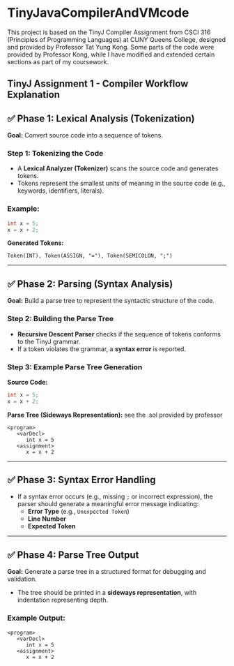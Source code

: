 # TinyJavaCompilerAndVMcode
This project is based on the TinyJ Compiler Assignment from CSCI 316 (Principles of Programming Languages) at CUNY Queens College, designed and provided by Professor Tat Yung Kong. Some parts of the code were provided by Professor Kong, while I have modified and extended certain sections as part of my coursework.

## TinyJ Assignment 1 - Compiler Workflow Explanation

## ✅ Phase 1: Lexical Analysis (Tokenization)
**Goal:** Convert source code into a sequence of tokens.

### **Step 1: Tokenizing the Code**
- A **Lexical Analyzer (Tokenizer)** scans the source code and generates tokens.
- Tokens represent the smallest units of meaning in the source code (e.g., keywords, identifiers, literals).

### **Example:**
```java
int x = 5;
x = x + 2;
```
**Generated Tokens:**
```plaintext
Token(INT), Token(ASSIGN, "="), Token(SEMICOLON, ";")
```

---

## ✅ Phase 2: Parsing (Syntax Analysis)
**Goal:** Build a parse tree to represent the syntactic structure of the code.

### **Step 2: Building the Parse Tree**
- **Recursive Descent Parser** checks if the sequence of tokens conforms to the TinyJ grammar.
- If a token violates the grammar, a **syntax error** is reported.

### **Step 3: Example Parse Tree Generation**
**Source Code:**
```java
int x = 5;
x = x + 2;
```
**Parse Tree (Sideways Representation):** see the .sol provided by professor
```plaintext
<program>
   <varDecl>
      int x = 5
   <assignment>
      x = x + 2
```

---

## ✅ Phase 3: Syntax Error Handling
- If a syntax error occurs (e.g., missing `;` or incorrect expression), the parser should generate a meaningful error message indicating:
  - **Error Type** (e.g., `Unexpected Token`)
  - **Line Number**
  - **Expected Token**

---

## ✅ Phase 4: Parse Tree Output
**Goal:** Generate a parse tree in a structured format for debugging and validation.
- The tree should be printed in a **sideways representation**, with indentation representing depth.

### **Example Output:**
```plaintext
<program>
   <varDecl>
      int x = 5
   <assignment>
      x = x + 2
```
